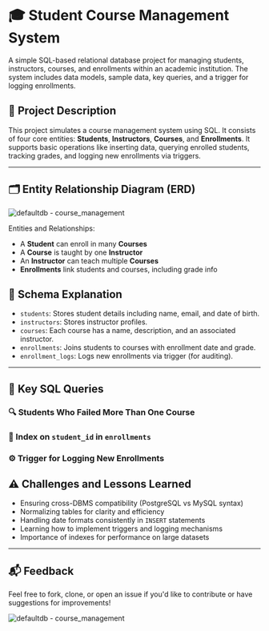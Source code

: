 
# 🎓 Student Course Management System

A simple SQL-based relational database project for managing students, instructors, courses, and enrollments within an academic institution. The system includes data models, sample data, key queries, and a trigger for logging enrollments.


## 📘 Project Description

This project simulates a course management system using SQL. It consists of four core entities: **Students**, **Instructors**, **Courses**, and **Enrollments**. It supports basic operations like inserting data, querying enrolled students, tracking grades, and logging new enrollments via triggers.

---

## 🗂️ Entity Relationship Diagram (ERD)

![defaultdb - course_management](https://github.com/user-attachments/assets/41a650fc-8232-44ba-8045-96194f44da57)


Entities and Relationships:

* A **Student** can enroll in many **Courses**
* A **Course** is taught by one **Instructor**
* An **Instructor** can teach multiple **Courses**
* **Enrollments** link students and courses, including grade info

## 🧱 Schema Explanation

* `students`: Stores student details including name, email, and date of birth.
* `instructors`: Stores instructor profiles.
* `courses`: Each course has a name, description, and an associated instructor.
* `enrollments`: Joins students to courses with enrollment date and grade.
* `enrollment_logs`: Logs new enrollments via trigger (for auditing).

---

## 🧠 Key SQL Queries

### 🔍 Students Who Failed More Than One Course


### 🔐 Index on `student_id` in `enrollments`

### ⚙️ Trigger for Logging New Enrollments


## ⚠️ Challenges and Lessons Learned

* Ensuring cross-DBMS compatibility (PostgreSQL vs MySQL syntax)
* Normalizing tables for clarity and efficiency
* Handling date formats consistently in `INSERT` statements
* Learning how to implement triggers and logging mechanisms
* Importance of indexes for performance on large datasets

---

## 📬 Feedback

Feel free to fork, clone, or open an issue if you'd like to contribute or have suggestions for improvements!


![defaultdb - course_management](https://github.com/user-attachments/assets/3f3c64d6-093c-4bca-ac48-c37d13d824ff)
